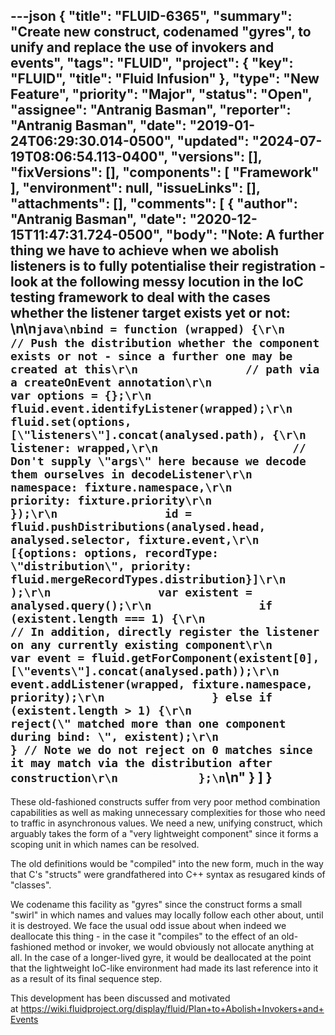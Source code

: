 ---json
{
  "title": "FLUID-6365",
  "summary": "Create new construct, codenamed \"gyres\", to unify and replace the use of invokers and events",
  "tags": "FLUID",
  "project": {
    "key": "FLUID",
    "title": "Fluid Infusion"
  },
  "type": "New Feature",
  "priority": "Major",
  "status": "Open",
  "assignee": "Antranig Basman",
  "reporter": "Antranig Basman",
  "date": "2019-01-24T06:29:30.014-0500",
  "updated": "2024-07-19T08:06:54.113-0400",
  "versions": [],
  "fixVersions": [],
  "components": [
    "Framework"
  ],
  "environment": null,
  "issueLinks": [],
  "attachments": [],
  "comments": [
    {
      "author": "Antranig Basman",
      "date": "2020-12-15T11:47:31.724-0500",
      "body": "Note: A further thing we have to achieve when we abolish listeners is to fully potentialise their registration - look at the following messy locution in the IoC testing framework to deal with the cases whether the listener target exists yet or not:&#x20;\n\n```java\nbind = function (wrapped) {\r\n                // Push the distribution whether the component exists or not - since a further one may be created at this\r\n                // path via a createOnEvent annotation\r\n                var options = {};\r\n                fluid.event.identifyListener(wrapped);\r\n                fluid.set(options, [\"listeners\"].concat(analysed.path), {\r\n                    listener: wrapped,\r\n                    // Don't supply \"args\" here because we decode them ourselves in decodeListener\r\n                    namespace: fixture.namespace,\r\n                    priority: fixture.priority\r\n                });\r\n                id = fluid.pushDistributions(analysed.head, analysed.selector, fixture.event,\r\n                    [{options: options, recordType: \"distribution\", priority: fluid.mergeRecordTypes.distribution}]\r\n                );\r\n                var existent = analysed.query();\r\n                if (existent.length === 1) {\r\n                    // In addition, directly register the listener on any currently existing component\r\n                    var event = fluid.getForComponent(existent[0], [\"events\"].concat(analysed.path));\r\n                    event.addListener(wrapped, fixture.namespace, priority);\r\n                } else if (existent.length > 1) {\r\n                    reject(\" matched more than one component during bind: \", existent);\r\n                } // Note we do not reject on 0 matches since it may match via the distribution after construction\r\n            };\n```\n"
    }
  ]
}
---
These old-fashioned constructs suffer from very poor method combination capabilities as well as making unnecessary complexities for those who need to traffic in asynchronous values. We need a new, unifying construct, which arguably takes the form of a "very lightweight component" since it forms a scoping unit in which names can be resolved.

The old definitions would be "compiled" into the new form, much in the way that C's "structs" were grandfathered into C++ syntax as resugared kinds of "classes".

We codename this facility as "gyres" since the construct forms a small "swirl" in which names and values may locally follow each other about, until it is destroyed. We face the usual odd issue about when indeed we deallocate this thing - in the case it "compiles" to the effect of an old-fashioned method or invoker, we would obviously not allocate anything at all. In the case of a longer-lived gyre, it would be deallocated at the point that the lightweight IoC-like environment had made its last reference into it as a result of its final sequence step.

This development has been discussed and motivated at <https://wiki.fluidproject.org/display/fluid/Plan+to+Abolish+Invokers+and+Events>

        